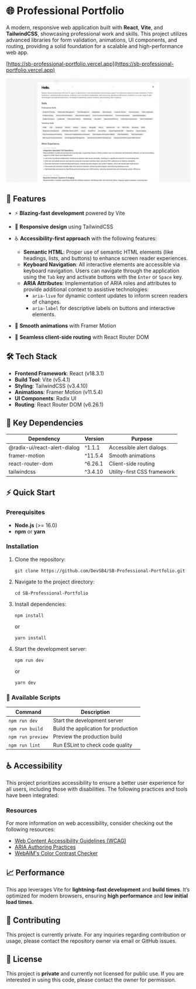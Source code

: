 # 🌐 Professional Portfolio

A modern, responsive web application built with **React**, **Vite**, and **TailwindCSS**, showcasing professional work and skills. This project utilizes advanced libraries for form validation, animations, UI components, and routing, providing a solid foundation for a scalable and high-performance web app.

[https://sb-professional-portfolio.vercel.app](https://sb-professional-portfolio.vercel.app)

![Project Screenshot](https://github.com/DevSB4/SB-Professional-Portfolio/blob/main/public/professional-portfolio-preview.png?raw=true)

## 🚀 Features

- ⚡ **Blazing-fast development** powered by Vite
- 📱 **Responsive design** using TailwindCSS
- ♿ **Accessibility-first approach** with the following features:

  - **Semantic HTML**: Proper use of semantic HTML elements (like headings, lists, and buttons) to enhance screen reader experiences.
  - **Keyboard Navigation**: All interactive elements are accessible via keyboard navigation. Users can navigate through the application using the `Tab` key and activate buttons with the `Enter` or `Space` key.
  - **ARIA Attributes**: Implementation of ARIA roles and attributes to provide additional context to assistive technologies:
    - `aria-live` for dynamic content updates to inform screen readers of changes.
    - `aria-label` for descriptive labels on buttons and interactive elements.

- 🎨 **Smooth animations** with Framer Motion
- 🔗 **Seamless client-side routing** with React Router DOM

## 🛠️ Tech Stack

- **Frontend Framework**: React (v18.3.1)
- **Build Tool**: Vite (v5.4.1)
- **Styling**: TailwindCSS (v3.4.10)
- **Animations**: Framer Motion (v11.5.4)
- **UI Components**: Radix UI
- **Routing**: React Router DOM (v6.26.1)

## 📂 Key Dependencies

| Dependency                   | Version | Purpose                     |
| ---------------------------- | ------- | --------------------------- |
| @radix-ui/react-alert-dialog | ^1.1.1  | Accessible alert dialogs    |
| framer-motion                | ^11.5.4 | Smooth animations           |
| react-router-dom             | ^6.26.1 | Client-side routing         |
| tailwindcss                  | ^3.4.10 | Utility-first CSS framework |

## ⚡ Quick Start

### Prerequisites

- **Node.js** (>= 16.0)
- **npm** or **yarn**

### Installation

1. Clone the repository:

   ```
   git clone https://github.com/DevSB4/SB-Professional-Portfolio.git
   ```

2. Navigate to the project directory:

   ```
   cd SB-Professional-Portfolio
   ```

3. Install dependencies:

   ```
   npm install
   ```

   or

   ```
   yarn install
   ```

4. Start the development server:

   ```
   npm run dev
   ```

   or

   ```
   yarn dev
   ```

### 📜 Available Scripts

| Command           | Description                          |
| ----------------- | ------------------------------------ |
| `npm run dev`     | Start the development server         |
| `npm run build`   | Build the application for production |
| `npm run preview` | Preview the production build         |
| `npm run lint`    | Run ESLint to check code quality     |

## ♿ Accessibility

This project prioritizes accessibility to ensure a better user experience for all users, including those with disabilities. The following practices and tools have been integrated:

### Resources

For more information on web accessibility, consider checking out the following resources:

- [Web Content Accessibility Guidelines (WCAG)](https://www.w3.org/WAI/WCAG21/quickref/)
- [ARIA Authoring Practices](https://www.w3.org/TR/wai-aria-practices/)
- [WebAIM's Color Contrast Checker](https://webaim.org/resources/contrastchecker/)

## 📈 Performance

This app leverages Vite for **lightning-fast development** and **build times**. It’s optimized for modern browsers, ensuring **high performance** and **low initial load times**.

## 📝 Contributing

This project is currently private. For any inquiries regarding contribution or usage, please contact the repository owner via email or GitHub issues.

## 📄 License

This project is **private** and currently not licensed for public use. If you are interested in using this code, please contact the owner for permission.
